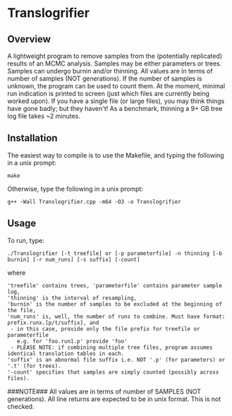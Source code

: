 Translogrifier
==============
Overview
---------------
A lightweight program to remove samples from the (potentially replicated) results of an MCMC analysis. 
Samples may be either parameters or trees. Samples can undergo burnin and/or 
thinning. All values are in terms of number of samples (NOT generations). If 
the number of samples is unknown, the program can be used to count them. At the 
moment, minimal run indication is printed to screen (just which files are currently 
being worked upon). If you have a single file (or large files), you may think 
things have gone badly; but they haven't! As a benchmark, thinning a 9+ GB tree 
log file takes ~2 minutes.

Installation
---------------
The easiest way to compile is to use the Makefile, and typing the following in a unix prompt:

	make

Otherwise, type the following in a unix prompt:

	g++ -Wall Translogrifier.cpp -m64 -O3 -o Translogrifier

Usage
--------------
To run, type:

	./Translogrifier [-t treefile] or [-p parameterfile] -n thinning [-b burnin] [-r num_runs] [-s suffix] [-count]

where

	'treefile' contains trees, 'parameterfile' contains parameter sample log,
	'thinning' is the interval of resampling,
	'burnin' is the number of samples to be excluded at the beginning of the file,
	'num_runs' is, well, the number of runs to combine. Must have format: prefix.runx.[p/t/suffix], and
	 - in this case, provide only the file prefix for treefile or parameterfile
	   e.g. for 'foo.run1.p' provide 'foo'
	 - PLEASE NOTE: if combining multiple tree files, program assumes identical translation tables in each.
	'suffix' is an abnormal file suffix i.e. NOT '.p' (for parameters) or '.t' (for trees).
	'-count' specifies that samples are simply counted (possibly across files).

###NOTE###
All values are in terms of number of SAMPLES (NOT generations).
All line returns are expected to be in unix format. This is not checked.
